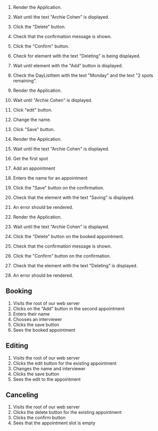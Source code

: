 1. Render the Application.
2. Wait until the text "Archie Cohen" is displayed.
3. Click the "Delete" button. 
4. Check that the confirmation message is shown.
5. Click the "Confirm" button. 
6. Check for element with the text "Deleting" is being displayed.
7. Wait until element with the "Add" button is displayed.
8. Check the DayListItem with the text "Monday" and the text "2 spots remaining".


1. Render the Application.
2. Wait until "Archie Cohen" is displayed.
3. Click "edit" button.
4. Change the name.
5. Click "Save" button.


1. Render the Application.
2. Wait until the text "Archie Cohen" is displayed.
3. Get the first spot
4. Add an appointment
5. Enters the name for an appointment
6. Click the "Save" button on the confirmation.
7. Check that the element with the text "Saving" is displayed.
8. An error should be rendered.


1. Render the Application.
2. Wait until the text "Archie Cohen" is displayed.
3. Click the "Delete" button on the booked appointment.
4. Check that the confirmation message is shown.
5. Click the "Confirm" button on the confirmation.
6. Check that the element with the text "Deleting" is displayed.
7. An error should be rendered.


## Booking

1. Visits the root of our web server
2. Clicks on the "Add" button in the second
    appointment
3. Enters their name
4. Chooses an interviewer
5. Clicks the save button
6. Sees the booked appointment


## Editing

1. Visits the root of our web server
2. Clicks the edit button for the existing 
    appointment
3. Changes the name and interviewer
4. Clicks the save button
5. Sees the edit to the appointment

## Canceling

1. Visits the root of our web server
2. Clicks the delete button for the existing
    appointment
3. Clicks the confirm button
4. Sees that the appointment slot is empty
